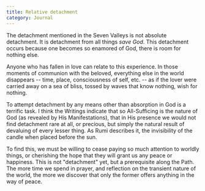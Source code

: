 ```yaml
---
title: Relative detachment
category: Journal
---
```


The detachment mentioned in the Seven Valleys is not absolute
detachment.  It is detachment from all things *save God*.  This detachment
occurs because one becomes so enamored of God, there is room for nothing
else.

Anyone who has fallen in love can relate to this experience.  In those
moments of communion with the beloved, everything else in the world
disappears -- time, place, consciousness of self, etc. -- as if the
lover were carried away on a sea of bliss, tossed by waves that know
nothing, wish for nothing.

To attempt detachment by any means other than absorption in God is a
terrific task.  I think the Writings indicate that so All-Sufficing is
the nature of God (as revealed by His Manifestations), that in His
presence we would not find detachment rare at all, or precious, but
simply the natural result of devaluing of every lesser thing.  As Rumi
describes it, the invisibility of the candle when placed before the sun.

To find this, we must be willing to cease paying so much attention to
worldly things, or cherishing the hope that they will grant us any peace
or happiness.  This is not "detachment" yet, but a prerequisite along
the Path.  The more time we spend in prayer, and reflection on the
transient nature of the world, the more we discover that only the former
offers anything in the way of peace.


